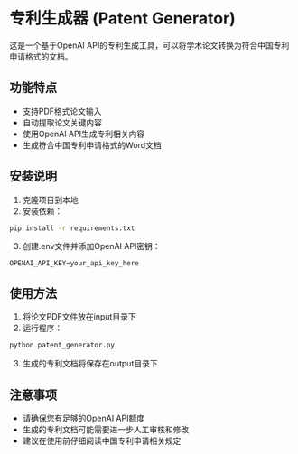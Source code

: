 # 专利生成器 (Patent Generator)

这是一个基于OpenAI API的专利生成工具，可以将学术论文转换为符合中国专利申请格式的文档。

## 功能特点

- 支持PDF格式论文输入
- 自动提取论文关键内容
- 使用OpenAI API生成专利相关内容
- 生成符合中国专利申请格式的Word文档

## 安装说明

1. 克隆项目到本地
2. 安装依赖：
```bash
pip install -r requirements.txt
```
3. 创建.env文件并添加OpenAI API密钥：
```
OPENAI_API_KEY=your_api_key_here
```

## 使用方法

1. 将论文PDF文件放在input目录下
2. 运行程序：
```bash
python patent_generator.py
```
3. 生成的专利文档将保存在output目录下

## 注意事项

- 请确保您有足够的OpenAI API额度
- 生成的专利文档可能需要进一步人工审核和修改
- 建议在使用前仔细阅读中国专利申请相关规定
